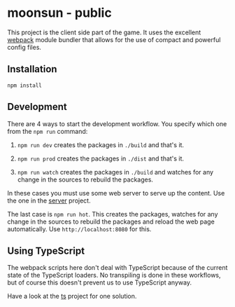 moonsun - public
===

This project is the client side part of the game. 
It uses the excellent [webpack](https://github.com/webpack/webpack) module bundler that allows for the use of compact and powerful config files.


Installation
---

```
npm install
```

Development
---

There are 4 ways to start the development workflow. You specify which one from the `npm run` command: 

1. `npm run dev` creates the packages in `./build` and that's it. 

2. `npm run prod` creates the packages in `./dist` and that's it.

3. `npm run watch` creates the packages in `./build` and watches for any change in the sources to rebuild the packages.

In these cases you must use some web server to serve up the content. Use the one in the [server](../server) project.

The last case is `npm run hot`.
This creates the packages, watches for any change in the sources to rebuild the packages and reload the web page automatically.
Use `http://localhost:8080` for this.


Using TypeScript
---

The webpack scripts here don't deal with TypeScript because of the current state of the TypeScript loaders. 
No transpiling is done in these workflows, but of course this doesn't prevent us to use TypeScript anyway.

Have a look at the [ts](../ts) project for one solution.
